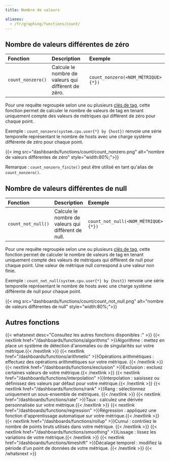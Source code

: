 ```yaml
---
title: Nombre de valeurs

aliases:
  - /fr/graphing/functions/count/
---
```

## Nombre de valeurs différentes de zéro

| Fonction          | Description                           | Exemple                           |
| :----             | :-------                              | :---------                        |
| `count_nonzero()` | Calcule le nombre de valeurs qui diffèrent de zéro. | `count_nonzero(<NOM_MÉTRIQUE>{*})` |

Pour une requête regroupée selon une ou plusieurs [clés de tag][1], cette fonction permet de calculer le nombre de valeurs de tag en tenant uniquement compte des valeurs de métriques qui diffèrent de zéro pour chaque point.

Exemple : `count_nonzero(system.cpu.user{*} by {host})` renvoie une série temporelle représentant le nombre de hosts avec une charge système différente de zéro pour chaque point.

{{< img src="dashboards/functions/count/count_nonzero.png" alt="nombre de valeurs différentes de zéro" style="width:80%;">}}

Remarque : `count_nonzero_finite()` peut être utilisé en tant qu'alias de `count_nonzero()`.

## Nombre de valeurs différentes de null

| Fonction           | Description                           | Exemple                            |
| :----              | :-------                              | :---------                         |
| `count_not_null()` | Calcule le nombre de valeurs qui diffèrent de null. | `count_not_null(<NOM_MÉTRIQUE>{*})` |

Pour une requête regroupée selon une ou plusieurs [clés de tag][1], cette fonction permet de calculer le nombre de valeurs de tag en tenant uniquement compte des valeurs de métriques qui diffèrent de null pour chaque point. Une valeur de métrique null correspond à une valeur non finie.

Exemple : `count_not_null(system.cpu.user{*} by {host})` renvoie une série temporelle représentant le nombre de hosts avec une charge système différente de null pour chaque point.

{{< img src="dashboards/functions/count/count_not_null.png" alt="nombre de valeurs différentes de null" style="width:80%;">}}

## Autres fonctions

{{< whatsnext desc="Consultez les autres fonctions disponibles :" >}}
    {{< nextlink href="/dashboards/functions/algorithms" >}}Algorithme : mettez en place un système de détection d'anomalies ou de singularités sur votre métrique.{{< /nextlink >}}
    {{< nextlink href="/dashboards/functions/arithmetic" >}}Opérations arithmétiques : effectuez des opérations arithmétiques sur votre métrique.  {{< /nextlink >}}
    {{< nextlink href="/dashboards/functions/exclusion" >}}Exclusion : excluez certaines valeurs de votre métrique.{{< /nextlink >}}
    {{< nextlink href="/dashboards/functions/interpolation" >}}Interpolation : saisissez ou définissez des valeurs par défaut pour votre métrique.{{< /nextlink >}}
    {{< nextlink href="/dashboards/functions/rank" >}}Rang : sélectionnez uniquement un sous-ensemble de métriques. {{< /nextlink >}}
    {{< nextlink href="/dashboards/functions/rate" >}}Taux : calculez une dérivée personnalisée sur votre métrique.{{< /nextlink >}}
    {{< nextlink href="/dashboards/functions/regression" >}}Régression : appliquez une fonction d'apprentissage automatique sur votre métrique.{{< /nextlink >}}
    {{< nextlink href="/dashboards/functions/rollup" >}}Cumul : contrôlez le nombre de points bruts utilisés dans votre métrique. {{< /nextlink >}}
    {{< nextlink href="/dashboards/functions/smoothing" >}}Lissage : lissez les variations de votre métrique.{{< /nextlink >}}
    {{< nextlink href="/dashboards/functions/timeshift" >}}Décalage temporel : modifiez la période d'un point de données de votre métrique. {{< /nextlink >}}
{{< /whatsnext >}}

[1]: /fr/getting_started/tagging/
